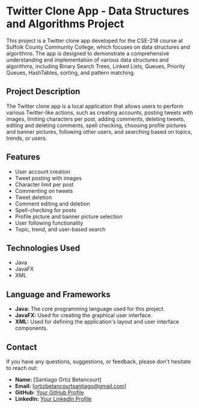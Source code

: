 # Twitter Clone App - Data Structures and Algorithms Project

This project is a Twitter clone app developed for the CSE-218 course at Suffolk County Community College, which focuses on data structures and algorithms. The app is designed to demonstrate a comprehensive understanding and implementation of various data structures and algorithms, including Binary Search Trees, Linked Lists, Queues, Priority Queues, HashTables, sorting, and pattern matching.

## Project Description

The Twitter clone app is a local application that allows users to perform various Twitter-like actions, such as creating accounts, posting tweets with images, limiting characters per post, adding comments, deleting tweets, editing and deleting comments, spell checking, choosing profile pictures and banner pictures, following other users, and searching based on topics, trends, or users.

## Features

- User account creation
- Tweet posting with images
- Character limit per post
- Commenting on tweets
- Tweet deletion
- Comment editing and deletion
- Spell-checking for posts
- Profile picture and banner picture selection
- User following functionality
- Topic, trend, and user-based search

## Technologies Used

- Java
- JavaFX
- XML

## Language and Frameworks

- **Java:** The core programming language used for this project.
- **JavaFX:** Used for creating the graphical user interface.
- **XML:** Used for defining the application's layout and user interface components.

## Contact

If you have any questions, suggestions, or feedback, please don't hesitate to reach out:

- **Name:** [Santiago Ortiz Betancourt]
- **Email:** [ortizbetancourtsantiago@gmail.com]
- **GitHub:** [Your GitHub Profile](https://github.com/sortizb04)
- **LinkedIn:** [Your LinkedIn Profile](www.linkedin.com/in/santiago-ortiz-betancourt)
